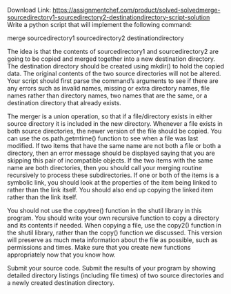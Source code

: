 Download Link: https://assignmentchef.com/product/solved-solvedmerge-sourcedirectory1-sourcedirectory2-destinationdirectory-script-solution
<br>
Write a python script that will implement the following command:

merge sourcedirectory1 sourcedirectory2 destinationdirectory

The idea is that the contents of sourcedirectory1 and sourcedirectory2 are going to be copied and merged together into a new destination directory. The destination directory should be created using mkdir() to hold the copied data. The original contents of the two source directories will not be altered. Your script should first parse the command’s arguments to see if there are any errors such as invalid names, missing or extra directory names, file names rather than directory names, two names that are the same, or a destination directory that already exists.

The merger is a union operation, so that if a file/directory exists in either source directory it is included in the new directory. Whenever a file exists in both source directories, the newer version of the file should be copied. You can use the os.path.getmtime() function to see when a file was last modified. If two items that have the same name are not both a file or both a directory, then an error message should be displayed saying that you are skipping this pair of incompatible objects. If the two items with the same name are both directories, then you should call your merging routine recursively to process these subdirectories. If one or both of the items is a symbolic link, you should look at the properties of the item being linked to rather than the link itself. You should also end up copying the linked item rather than the link itself.

You should not use the copytree() function in the shutil library in this program. You should write your own recursive function to copy a directory and its contents if needed. When copying a file, use the copy2() function in the shutil library, rather than the copy() function we discussed. This version will preserve as much meta information about the file as possible, such as permissions and times. Make sure that you create new functions appropriately now that you know how.

Submit your source code. Submit the results of your program by showing detailed directory listings (including file times) of two source directories and a newly created destination directory.
